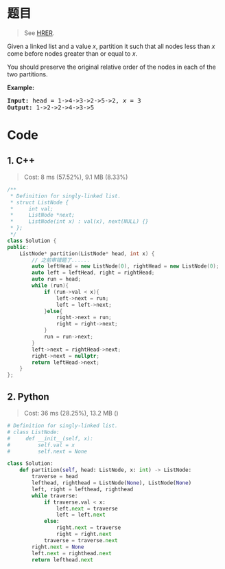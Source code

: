 # 题目

> See [HRER](https://leetcode.com/problems/partition-list/).

<div><p>Given a linked list and a value <em>x</em>, partition it such that all nodes less than <em>x</em> come before nodes greater than or equal to <em>x</em>.</p>

<p>You should preserve the original relative order of the nodes in each of the two partitions.</p>

<p><strong>Example:</strong></p>

<pre><strong>Input:</strong> head = 1-&gt;4-&gt;3-&gt;2-&gt;5-&gt;2, <em>x</em> = 3
<strong>Output:</strong> 1-&gt;2-&gt;2-&gt;4-&gt;3-&gt;5
</pre>
</div>

# Code

## 1. C++

> Cost: 8 ms (57.52%), 9.1 MB (8.33%)

```C++
/**
 * Definition for singly-linked list.
 * struct ListNode {
 *     int val;
 *     ListNode *next;
 *     ListNode(int x) : val(x), next(NULL) {}
 * };
 */
class Solution {
public:
    ListNode* partition(ListNode* head, int x) {
        // 之前审错题了......
        auto leftHead = new ListNode(0), rightHead = new ListNode(0);
        auto left = leftHead, right = rightHead;
        auto run = head;
        while (run){
            if (run->val < x){
                left->next = run;
                left = left->next;
            }else{
                right->next = run;
                right = right->next;
            }
            run = run->next;
        }
        left->next = rightHead->next;
        right->next = nullptr;
        return leftHead->next;
    }
};
```

## 2. Python

> Cost: 36 ms (28.25%), 13.2 MB ()

```python
# Definition for singly-linked list.
# class ListNode:
#     def __init__(self, x):
#         self.val = x
#         self.next = None

class Solution:
    def partition(self, head: ListNode, x: int) -> ListNode:
        traverse = head
        lefthead, righthead = ListNode(None), ListNode(None)
        left, right = lefthead, righthead
        while traverse:
            if traverse.val < x:
                left.next = traverse
                left = left.next
            else:
                right.next = traverse
                right = right.next
            traverse = traverse.next
        right.next = None
        left.next = righthead.next
        return lefthead.next
```
